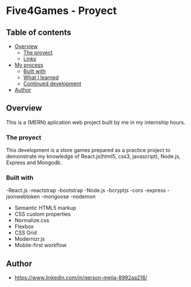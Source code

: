 

# Five4Games - Proyect 


## Table of contents

- [Overview](#overview)
  - [The proyect](#the-proyect)
  - [Links](#links)
- [My process](#my-process)
  - [Built with](#built-with)
  - [What I learned](#what-i-learned)
  - [Continued development](#continued-development)
- [Author](#author)




## Overview

This is a (MERN) aplication web project built by me in my internship hours. 


### The proyect

This development is a store games prepared as a practice project to demonstrate my knowledge of React.js(html5, css3, javascript), Node.js, Express and Mongodb.


### Built with

-React.js
-reactstrap
-bootstrap
-Node.js
-bcryptjs
-cors
-express
-jsonwebtoken
-mongoose
-nodemon
- Semantic HTML5 markup
- CSS custom properties
- Normalize.css
- Flexbox
- CSS Grid
- Modernizr.js
- Mobile-first workflow

## Author

- https://www.linkedin.com/in/gerson-mejia-8992aa218/
